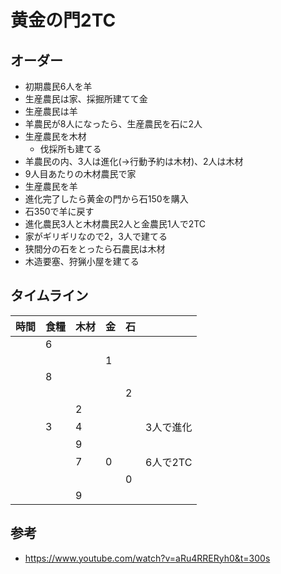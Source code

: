 # 黄金の門2TC


## オーダー

- 初期農民6人を羊
- 生産農民は家、採掘所建てて金
- 生産農民は羊
- 羊農民が8人になったら、生産農民を石に2人
- 生産農民を木材
    - 伐採所も建てる
- 羊農民の内、3人は進化(→行動予約は木材)、2人は木材
- 9人目あたりの木材農民で家
- 生産農民を羊
- 進化完了したら黄金の門から石150を購入
- 石350で羊に戻す
- 進化農民3人と木材農民2人と金農民1人で2TC
- 家がギリギリなので2，3人で建てる
- 狭間分の石をとったら石農民は木材
- 木造要塞、狩猟小屋を建てる


## タイムライン

| 時間 | 食糧 | 木材 | 金  | 石  |           |
| ---- | ---- | ---- | --- | --- | --------- |
|      | 6    |      |     |     |           |
|      |      |      | 1   |     |           |
|      | 8    |      |     |     |           |
|      |      |      |     | 2   |           |
|      |      | 2    |     |     |           |
|      | 3    | 4    |     |     | 3人で進化 |
|      |      | 9    |     |     |           |
|      |      | 7    | 0   |     | 6人で2TC  |
|      |      |      |     | 0   |           |
|      |      | 9    |     |     |           |


## 参考

- <https://www.youtube.com/watch?v=aRu4RRERyh0&t=300s>
